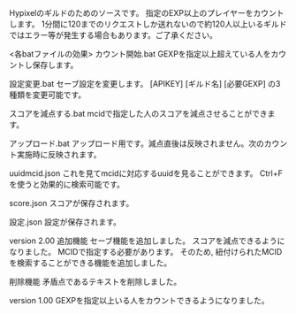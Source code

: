 <link href="style.css" rel="stylesheet" type="text/css">

Hypixelのギルドのためのソースです。
指定のEXP以上のプレイヤーをカウントします。
1分間に120までのリクエストしか送れないので約120人以上いるギルドではエラー等が発生する場合もあります。ご了承ください。

<各batファイルの効果>
カウント開始.bat
	GEXPを指定以上超えている人をカウントし保存します。

設定変更.bat
	セーブ設定を変更します。
	[APIKEY]
	[ギルド名]
	[必要GEXP]
	の3種類を変更可能です。

スコアを減点する.bat
	mcidで指定した人のスコアを減点させることができます。

アップロード.bat
	アップロード用です。減点直後は反映されません。次のカウント実施時に反映されます。

uuidmcid.json
	これを見てmcidに対応するuuidを見ることができます。
	Ctrl+Fを使うと効果的に検索可能です。

score.json
	スコアが保存されます。

設定.json
	設定が保存されます。

version 2.00
追加機能
セーブ機能を追加しました。
スコアを減点できるようになりました。
	MCIDで指定する必要があります。
	そのため, 紐付けられたMCIDを検索することができる機能を追加しました。

削除機能
矛盾点であるテキストを削除しました。

version 1.00
GEXPを指定以上いる人をカウントできるようになりました。

